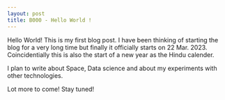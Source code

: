 ```yaml
---
layout: post
title: B000 - Hello World !
---
```


Hello World! This is my first blog post. I have been thinking of starting the blog for a very long time but finally it officially starts on 22 Mar. 2023. Coincidentially this is also the start of a new year as the Hindu calender. 

I plan to write about Space, Data science and about my experiments with other technologies. 

Lot more to come! Stay tuned!
